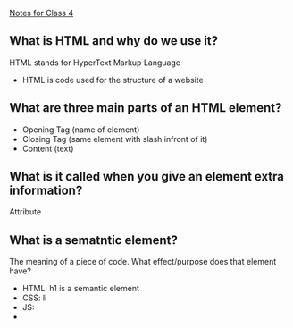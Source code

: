 [Notes for Class 4](Class-4.md)

## What is HTML and why do we use it?
   HTML stands for HyperText Markup Language
   - HTML is code used for the structure of a website
    
## What are three main parts of an HTML element?
- Opening Tag (name of element)
- Closing Tag (same element with slash infront of it)
- Content (text)
  
## What is it called when you give an element extra information?
 Attribute

## What is a sematntic element?
 The meaning of a piece of code. What effect/purpose does that element have?
 
- HTML: h1 is a semantic element
- CSS: li
- JS: <li>
